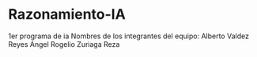 # Razonamiento-IA
1er programa de ia
Nombres de los integrantes del equipo:
Alberto Valdez Reyes
Angel Rogelio Zuriaga Reza
